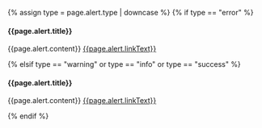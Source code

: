 
{% assign type = page.alert.type | downcase %}
{% if type == "error" %}
  <div class="usa-alert usa-alert--error" role="alert">
    <div class="usa-alert__body">
      <h4 class="usa-alert__heading">{{page.alert.title}}</h4>
      <p class="usa-alert__text">
        {{page.alert.content}}
        <a class="usa-link" href="{{page.alert.link}}">{{page.alert.linkText}}</a>
      </p>
    </div>
</div>
{% elsif type == "warning" or type == "info" or type == "success" %}
  <div class="usa-alert usa-alert--{{type}}">
    <div class="usa-alert__body">
      <h4 class="usa-alert__heading">{{page.alert.title}}</h4>
      <p class="usa-alert__text">
        {{page.alert.content}}
        <a class="usa-link" href="{{page.alert.link}}">{{page.alert.linkText}}</a>
      </p>
    </div>
  </div>
{% endif %}






